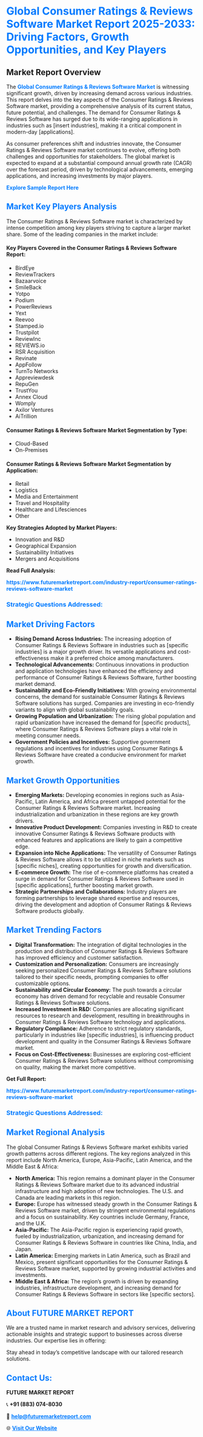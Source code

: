 <h1 style="color: #007BFF;">Global Consumer Ratings & Reviews Software Market Report 2025-2033: Driving Factors, Growth Opportunities, and Key Players</h1>

<section id="overview">
<h2>Market Report Overview</h2>
<p>The <a href="https://www.futuremarketreport.com/industry-report/consumer-ratings-reviews-software-market" style="color: #007BFF; text-decoration: none;"><strong>Global Consumer Ratings & Reviews Software Market</strong></a> is witnessing significant growth, driven by increasing demand across various industries. This report delves into the key aspects of the Consumer Ratings & Reviews Software market, providing a comprehensive analysis of its current status, future potential, and challenges. The demand for Consumer Ratings & Reviews Software has surged due to its wide-ranging applications in industries such as [insert industries], making it a critical component in modern-day [applications].</p>
<p>As consumer preferences shift and industries innovate, the Consumer Ratings & Reviews Software market continues to evolve, offering both challenges and opportunities for stakeholders. The global market is expected to expand at a substantial compound annual growth rate (CAGR) over the forecast period, driven by technological advancements, emerging applications, and increasing investments by major players.</p>
</section>

<section id="overview">
<p><a href="https://www.futuremarketreport.com/request-sample/reportId=57275" style="color: #007BFF; text-decoration: none;"><strong>Explore Sample Report Here</strong></a></p>
</section>

<section id="key-players">
<h2 style="color: #007BFF;">Market Key Players Analysis</h2>
<p>The Consumer Ratings & Reviews Software market is characterized by intense competition among key players striving to capture a larger market share. Some of the leading companies in the market include:</p>
<h4>Key Players Covered in the Consumer Ratings & Reviews Software Report:</h4>
<ul><li>BirdEye</li><li>ReviewTrackers</li><li>Bazaarvoice</li><li>SmileBack</li><li>Yotpo</li><li>Podium</li><li>PowerReviews</li><li>Yext</li><li>Reevoo</li><li>Stamped.io</li><li>Trustpilot</li><li>ReviewInc</li><li>REVIEWS.io</li><li>RSR Acquisition</li><li>Revinate</li><li>AppFollow</li><li>TurnTo Networks</li><li>Appreviewdesk</li><li>RepuGen</li><li>TrustYou</li><li>Annex Cloud</li><li>Womply</li><li>Axilor Ventures</li><li>AiTrillion</li></ul>
<h4>Consumer Ratings & Reviews Software Market Segmentation by Type:</h4>
<ul><li>Cloud-Based</li><li>On-Premises</li></ul>

<h4>Consumer Ratings & Reviews Software Market Segmentation by Application:</h4>
<ul><li>Retail</li><li>Logistics</li><li>Media and Entertainment</li><li>Travel and Hospitality</li><li>Healthcare and Lifesciences</li><li>Other</li></ul>
<p><strong>Key Strategies Adopted by Market Players:</strong></p>
<ul>
<li>Innovation and R&D</li>
<li>Geographical Expansion</li>
<li>Sustainability Initiatives</li>
<li>Mergers and Acquisitions</li>
</ul>
</section>

<section>
<p><strong>Read Full Analysis: </strong></p><a href="https://www.futuremarketreport.com/industry-report/consumer-ratings-reviews-software-market" style="color: #007BFF; text-decoration: none;"><strong>https://www.futuremarketreport.com/industry-report/consumer-ratings-reviews-software-market</strong></a>
<h3 style="color: #007BFF;">Strategic Questions Addressed:</h3>
</section>

<section id="driving-factors">
<h2 style="color: #007BFF;">Market Driving Factors</h2>
<ul>
<li><strong>Rising Demand Across Industries:</strong> The increasing adoption of Consumer Ratings & Reviews Software in industries such as [specific industries] is a major growth driver. Its versatile applications and cost-effectiveness make it a preferred choice among manufacturers.</li>
<li><strong>Technological Advancements:</strong> Continuous innovations in production and application technologies have enhanced the efficiency and performance of Consumer Ratings & Reviews Software, further boosting market demand.</li>
<li><strong>Sustainability and Eco-Friendly Initiatives:</strong> With growing environmental concerns, the demand for sustainable Consumer Ratings & Reviews Software solutions has surged. Companies are investing in eco-friendly variants to align with global sustainability goals.</li>
<li><strong>Growing Population and Urbanization:</strong> The rising global population and rapid urbanization have increased the demand for [specific products], where Consumer Ratings & Reviews Software plays a vital role in meeting consumer needs.</li>
<li><strong>Government Policies and Incentives:</strong> Supportive government regulations and incentives for industries using Consumer Ratings & Reviews Software have created a conducive environment for market growth.</li>
</ul>
</section>

<section id="growth-opportunities">
<h2 style="color: #007BFF;">Market Growth Opportunities</h2>
<ul>
<li><strong>Emerging Markets:</strong> Developing economies in regions such as Asia-Pacific, Latin America, and Africa present untapped potential for the Consumer Ratings & Reviews Software market. Increasing industrialization and urbanization in these regions are key growth drivers.</li>
<li><strong>Innovative Product Development:</strong> Companies investing in R&D to create innovative Consumer Ratings & Reviews Software products with enhanced features and applications are likely to gain a competitive edge.</li>
<li><strong>Expansion into Niche Applications:</strong> The versatility of Consumer Ratings & Reviews Software allows it to be utilized in niche markets such as [specific niches], creating opportunities for growth and diversification.</li>
<li><strong>E-commerce Growth:</strong> The rise of e-commerce platforms has created a surge in demand for Consumer Ratings & Reviews Software used in [specific applications], further boosting market growth.</li>
<li><strong>Strategic Partnerships and Collaborations:</strong> Industry players are forming partnerships to leverage shared expertise and resources, driving the development and adoption of Consumer Ratings & Reviews Software products globally.</li>
</ul>
</section>

<section id="trending-factors">
<h2 style="color: #007BFF;">Market Trending Factors</h2>
<ul>
<li><strong>Digital Transformation:</strong> The integration of digital technologies in the production and distribution of Consumer Ratings & Reviews Software has improved efficiency and customer satisfaction.</li>
<li><strong>Customization and Personalization:</strong> Consumers are increasingly seeking personalized Consumer Ratings & Reviews Software solutions tailored to their specific needs, prompting companies to offer customizable options.</li>
<li><strong>Sustainability and Circular Economy:</strong> The push towards a circular economy has driven demand for recyclable and reusable Consumer Ratings & Reviews Software solutions.</li>
<li><strong>Increased Investment in R&D:</strong> Companies are allocating significant resources to research and development, resulting in breakthroughs in Consumer Ratings & Reviews Software technology and applications.</li>
<li><strong>Regulatory Compliance:</strong> Adherence to strict regulatory standards, particularly in industries like [specific industries], is influencing product development and quality in the Consumer Ratings & Reviews Software market.</li>
<li><strong>Focus on Cost-Effectiveness:</strong> Businesses are exploring cost-efficient Consumer Ratings & Reviews Software solutions without compromising on quality, making the market more competitive.</li>
</ul>
</section>

<section>
<p><strong>Get Full Report: </strong></p><a href="https://www.futuremarketreport.com/industry-report/consumer-ratings-reviews-software-market" style="color: #007BFF; text-decoration: none;"><strong>https://www.futuremarketreport.com/industry-report/consumer-ratings-reviews-software-market</strong></a>
<h3 style="color: #007BFF;">Strategic Questions Addressed:</h3>
</section>


<section id="regional-analysis">
<h2 style="color: #007BFF;">Market Regional Analysis</h2>
<p>The global Consumer Ratings & Reviews Software market exhibits varied growth patterns across different regions. The key regions analyzed in this report include North America, Europe, Asia-Pacific, Latin America, and the Middle East & Africa:</p>
<ul>
<li><strong>North America:</strong> This region remains a dominant player in the Consumer Ratings & Reviews Software market due to its advanced industrial infrastructure and high adoption of new technologies. The U.S. and Canada are leading markets in this region.</li>
<li><strong>Europe:</strong> Europe has witnessed steady growth in the Consumer Ratings & Reviews Software market, driven by stringent environmental regulations and a focus on sustainability. Key countries include Germany, France, and the U.K.</li>
<li><strong>Asia-Pacific:</strong> The Asia-Pacific region is experiencing rapid growth, fueled by industrialization, urbanization, and increasing demand for Consumer Ratings & Reviews Software in countries like China, India, and Japan.</li>
<li><strong>Latin America:</strong> Emerging markets in Latin America, such as Brazil and Mexico, present significant opportunities for the Consumer Ratings & Reviews Software market, supported by growing industrial activities and investments.</li>
<li><strong>Middle East & Africa:</strong> The region’s growth is driven by expanding industries, infrastructure development, and increasing demand for Consumer Ratings & Reviews Software in sectors like [specific sectors].</li>
</ul>
</section>

<footer>
<h2 style="color: #007BFF;">About FUTURE MARKET REPORT</h2>
<p>We are a trusted name in market research and advisory services, delivering actionable insights and strategic support to businesses across diverse industries. Our expertise lies in offering:</p>

<p>Stay ahead in today’s competitive landscape with our tailored research solutions.</p>

<h2 style="color: #007BFF;">Contact Us:</h2>
<p><strong>FUTURE MARKET REPORT</strong></p>
<p>📞 <strong>+91 (883) 074-8030</strong></p>
<p>📧 <strong><a href="mailto:help@futuremarketreport.com" style="color: #007BFF;">help@futuremarketreport.com</a></strong></p>
<p>🌐 <strong><a href="https://www.futuremarketreport.com/" style="color: #007BFF;">Visit Our Website</a></strong></p>
</footer>